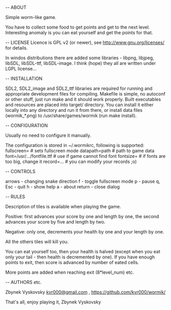 -- ABOUT

Simple worm-like game.

You have to collect some food to get points and get to the next level.
Interesting anomaly is you can eat yourself and get the points for that.


-- LICENSE
Licence is GPL v2 (or newer), see http://www.gnu.org/licenses/ for details.

In windos distributions there are added some libraries - libpng, libjpeg,
libSDL, libSDL-ttf, libSDL-image. I think (hope) they all are written under
LGPL license...


-- INSTALLATION

SDL2, SDL2_image and SDL2_ttf libraries are required for running and appropriate
development files for compiling.
Makefile is simple, no autoconf or other stuff, just run make and it should
work properly.
Built executables and resources are placed into target/ directory.
You can install it either locally into any directory and run it from there, or
install data files (wormik_*.png) to /usr/share/games/wormik (run make install).


-- CONFIGURATION

Usually no need to configure it manually.

The configuration is stored in ~/.wormikrc, following is supported:
fullscreen=<number>		# sets fullscreen mode
datapath=path			# path to game data
font=/usr/.../fontfile.ttf	# use if game cannot find font
fontsize=<number>		# if fonts are too big, change it
record=...			# you can modify your records ;o)


-- CONTROLS

arrows	- changing snake direction
f	- toggle fullscreen mode
p	- pause
q, Esc	- quit
h	- show help
a	- about
return	- close dialog

-- RULES

Description of tiles is available when playing the game.

Positive: first advances your score by one and length by one, the second
advances your score by five and length by two.

Negative: only one, decrements your health by one and your length by one.

All the others tiles will kill you.

You can eat yourself too, then your health is halved (except when you eat only
your tail - then health is decremented by one). If you have enough points to
exit, then score is advanced by number of eated cells.

More points are added when reaching exit (8*level_num) etc.


-- AUTHORS etc.

Zbynek Vyskovsky <kvr000@gmail.com> , https://github.com/kvr000/wormik/


That's all, enjoy playing it,
	Zbynek Vyskovsky
